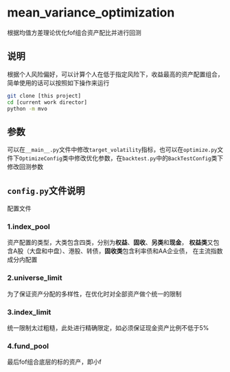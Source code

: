 # mean_variance_optimization
根据均值方差理论优化fof组合资产配比并进行回测

## 说明
根据个人风险偏好，可以计算个人在低于指定风险下，收益最高的资产配置组合，简单使用的话可以按照如下操作来运行

```bash
git clone [this project]
cd [current work director]
python -m mvo
```

## 参数
可以在`__main__.py`文件中修改`target_volatility`指标，也可以在`optimize.py`文件下`OptimizeConfig`类中修改优化参数，在`backtest.py`中的`BackTestConfig`类下修改回测参数


## `config.py`文件说明
配置文件

### 1.index_pool
资产配置的类型，大类包含四类，分别为**权益**、**固收**、**另类**和**现金**，
**权益类**又包含A股（大盘和中盘）、港股、转债，**固收类**包含利率债和AA企业债，
在主流指数成分内配置

### 2.universe_limit
为了保证资产分配的多样性，在优化时对全部资产做个统一的限制

### 3.index_limit
统一限制太过粗糙，此处进行精确限定，如必须保证现金资产比例不低于5%

### 4.fund_pool
最后fof组合底层的标的资产，即小f